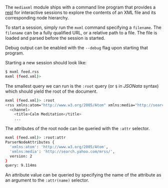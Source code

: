 The `mediaxml` module ships with a command line program that provides a
[repl](https://en.wikipedia.org/wiki/Read%E2%80%93eval%E2%80%93print_loop)
for interactive sessions to explore the contents of an XML file and its
corresponding node hierarchy.

To start a session, simply run the `mxml` command specifying a
`filename`. The `filename` can be a fully qualified URL, or a relative
path to a file. The file is loaded and parsed before the session is
started.

Debug output can be enabled with the `--debug` flag upon starting that
program.

Starting a new session should look like:

```sh
$ mxml feed.rss
mxml (feed.xml)>
```

The smallest query we can run is the `:root` query (or `$` in _JSONata_
syntax) which should yield the root of the document.

```sh
mxml (feed.xml)> :root
<rss xmlns:atom="http://www.w3.org/2005/Atom" xmlns:media="http://search.yahoo.com/mrss/" version="2.0">
  <channel>
    <title>Calm Meditation</title>
    ...
```

The attributes of the root node can be queried with the `:attr`
selector.

```sh
mxml (feed.xml)> :root:attr
ParserNodeAttributes {
  'xmlns:atom': 'http://www.w3.org/2005/Atom',
  'xmlns:media': 'http://search.yahoo.com/mrss/',
  version: 2
}
query: 9.114ms
```

An attribute value can be queried by specifying the name of the
attribute as an argument to the `:attr(name)` selector.

```sh
```
